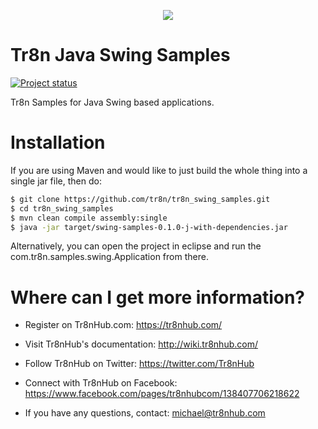 <p align="center">
  <img src="https://raw.github.com/tr8n/tr8n/master/doc/screenshots/tr8nlogo.png">
</p>

Tr8n Java Swing Samples
===

[![Project status](http://stillmaintained.com/tr8n/tr8n_swing_samples.png)](http://stillmaintained.com/tr8n/tr8n_swing_samples.png)

Tr8n Samples for Java Swing based applications.

Installation
==================

If you are using Maven and would like to just build the whole thing into a single jar file, then do:

```bash
$ git clone https://github.com/tr8n/tr8n_swing_samples.git
$ cd tr8n_swing_samples
$ mvn clean compile assembly:single
$ java -jar target/swing-samples-0.1.0-j-with-dependencies.jar
```

Alternatively, you can open the project in eclipse and run the com.tr8n.samples.swing.Application from there.


Where can I get more information?
==================

* Register on Tr8nHub.com: https://tr8nhub.com/

* Visit Tr8nHub's documentation: http://wiki.tr8nhub.com/

* Follow Tr8nHub on Twitter: https://twitter.com/Tr8nHub

* Connect with Tr8nHub on Facebook: https://www.facebook.com/pages/tr8nhubcom/138407706218622

* If you have any questions, contact: michael@tr8nhub.com


